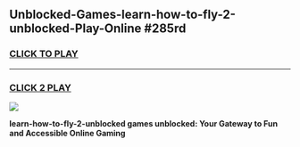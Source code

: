 
## Unblocked-Games-learn-how-to-fly-2-unblocked-Play-Online #285rd
<h3>
<a href="https://news.freeplayer.one?title=learn-how-to-fly-2-unblocked&ref=3">CLICK TO PLAY</a></h3>
<hr>

<h3>
<a href="https://news.freeplayer.one?title=learn-how-to-fly-2-unblocked&ref=3">CLICK 2 PLAY</a>
  
</h3>

<a href="https://news.freeplayer.one?title=learn-how-to-fly-2-unblocked&ref=3"><img src="https://clearcache.store/games.png"></a>


**learn-how-to-fly-2-unblocked games unblocked: Your Gateway to Fun and Accessible Online Gaming**
